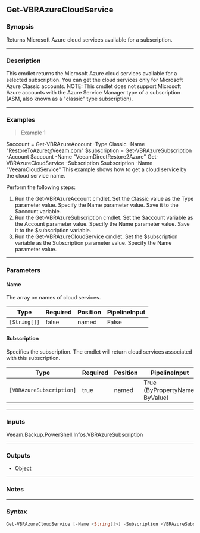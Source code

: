 Get-VBRAzureCloudService
------------------------

### Synopsis
Returns Microsoft Azure cloud services available for a subscription.

---

### Description

This cmdlet returns the Microsoft Azure cloud services available for a selected subscription.
You can get the cloud services only for Microsoft Azure Classic accounts.
NOTE: This cmdlet does not support Microsoft Azure accounts with the Azure Service Manager type of a subscription (ASM, also known as a "classic" type subscription).

---

### Examples
> Example 1

$account = Get-VBRAzureAccount -Type Classic -Name "RestoreToAzure@Veeam.com"
$subscription = Get-VBRAzureSubscription -Account $account -Name "VeeamDirectRestore2Azure"
Get-VBRAzureCloudService -Subscription $subscription -Name "VeeamCloudService"
This example shows how to get a cloud service by the cloud service name.

Perform the following steps:
1. Run the Get-VBRAzureAccount cmdlet. Set the Classic value as the Type parameter value. Specify the Name parameter value. Save it to the $account variable.
2. Run the Get-VBRAzureSubscription cmdlet. Set the $account variable as the Account parameter value. Specify the Name parameter value. Save it to the $subscription variable.
3. Run the Get-VBRAzureCloudService cmdlet. Set the $subscription variable as the Subscription parameter value. Specify the Name parameter value.

---

### Parameters
#### **Name**
The array on names of cloud services.

|Type        |Required|Position|PipelineInput|
|------------|--------|--------|-------------|
|`[String[]]`|false   |named   |False        |

#### **Subscription**
Specifies the subscription. The cmdlet will return cloud services associated with this subscription.

|Type                    |Required|Position|PipelineInput                 |
|------------------------|--------|--------|------------------------------|
|`[VBRAzureSubscription]`|true    |named   |True (ByPropertyName, ByValue)|

---

### Inputs
Veeam.Backup.PowerShell.Infos.VBRAzureSubscription

---

### Outputs
* [Object](https://learn.microsoft.com/en-us/dotnet/api/System.Object)

---

### Notes

---

### Syntax
```PowerShell
Get-VBRAzureCloudService [-Name <String[]>] -Subscription <VBRAzureSubscription> [<CommonParameters>]
```

